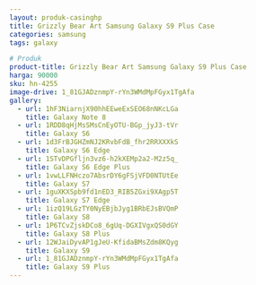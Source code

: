 ```yaml
---
layout: produk-casinghp
title: Grizzly Bear Art Samsung Galaxy S9 Plus Case
categories: samsung
tags: galaxy

# Produk
product-title: Grizzly Bear Art Samsung Galaxy S9 Plus Case
harga: 90000
sku: hn-4255
image-drive: 1_81GJADznmpY-rYn3WMdMpFGyx1TgAfa
gallery:
  - url: 1hF3NiarnjX90hhEEweExSEO68nNKcLGa
    title: Galaxy Note 8
  - url: 1RDD8qHjMsSMsCnEyOTU-BGp_jyJ3-tVr
    title: Galaxy S6
  - url: 1d3FrBJGHZmNJ2KRvbFdB_fhr2RRXXXkS
    title: Galaxy S6 Edge
  - url: 1STvDPGfljn3vz6-h2kXEMp2a2-M2z5q_
    title: Galaxy S6 Edge Plus
  - url: 1vwLLFNHczo7AbsrDY6gFSjVFD0NTUtEe
    title: Galaxy S7
  - url: 1guXKXSpb9fd1nED3_RIB5ZGxi9XAgp5T
    title: Galaxy S7 Edge
  - url: 1izQ19LGzTY0NyEBjbJyg1BRbEJsBVQmP
    title: Galaxy S8
  - url: 1P6TCvZjskDCo8_6gUq-DGXIVgxQS0dGY
    title: Galaxy S8 Plus
  - url: 12WJaiDyvAP1gJeU-KfidaBMsZdm8KQyg
    title: Galaxy S9
  - url: 1_81GJADznmpY-rYn3WMdMpFGyx1TgAfa
    title: Galaxy S9 Plus
---
```

